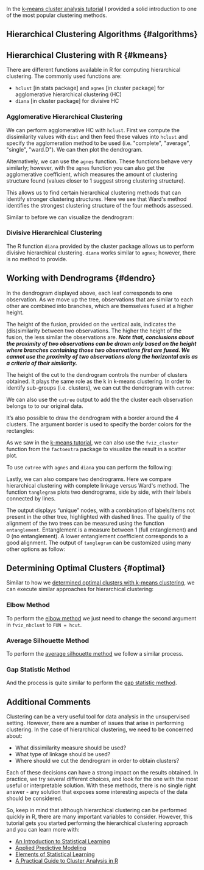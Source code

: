 
In the [k-means cluster analysis tutorial](kmeans_clustering) I provided a solid introduction to one of the most popular clustering methods. 



## Hierarchical Clustering Algorithms {#algorithms}







## Hierarchical Clustering with R {#kmeans}

There are different functions available in R for computing hierarchical clustering. The commonly used functions are:

- `hclust` [in stats package] and `agnes` [in cluster package] for agglomerative hierarchical clustering (HC)
- `diana` [in cluster package] for divisive HC

### Agglomerative Hierarchical Clustering

We can perform agglomerative HC with `hclust`.  First we compute the dissimilarity values with `dist` and then feed these values into `hclust` and specify the agglomeration method to be used (i.e. "complete", "average", "single", "ward.D").  We can then plot the dendrogram.



Alternatively, we can use the `agnes` function.  These functions behave very similarly; however, with the `agnes` function you can also get the agglomerative coefficient, which measures the amount of clustering structure found (values closer to 1 suggest strong clustering structure).



This allows us to find certain hierarchical clustering methods that can identify stronger clustering structures.  Here we see that Ward's method identifies the strongest clustering structure of the four methods assessed.




Similar to before we can visualize the dendrogram:



### Divisive Hierarchical Clustering

The R function `diana` provided by the cluster package allows us to perform divisive hierarchical clustering. `diana` works similar to `agnes`; however, there is no method to provide.



## Working with Dendrograms {#dendro}

In the dendrogram displayed above, each leaf corresponds to one observation. As we move up the tree, observations that are similar to each other are combined into branches, which are themselves fused at a higher height.

The height of the fusion, provided on the vertical axis, indicates the (dis)similarity between two observations. The higher the height of the fusion, the less similar the observations are.  __*Note that, conclusions about the proximity of two observations can be drawn only based on the height where branches containing those two observations first are fused. We cannot use the proximity of two observations along the horizontal axis as a criteria of their similarity.*__ 

The height of the cut to the dendrogram controls the number of clusters obtained. It plays the same role as the k in k-means clustering. In order to identify sub-groups (i.e. clusters), we can cut the dendrogram with `cutree`:



We can also use the `cutree` output to add the the cluster each observation belongs to to our original data.



It’s also possible to draw the dendrogram with a border around the 4 clusters. The argument border is used to specify the border colors for the rectangles:


As we saw in the [k-means tutorial](#kmeans_clustering), we can also use the `fviz_cluster` function from the `factoextra` package to visualize the result in a scatter plot.



To use `cutree` with `agnes` and `diana` you can perform the following:


Lastly, we can also compare two dendrograms.  Here we compare hierarchical clustering with complete linkage versus Ward's method. The function `tanglegram` plots two dendrograms, side by side, with their labels connected by lines. 



The output displays “unique” nodes, with a combination of labels/items not present in the other tree, highlighted with dashed lines.  The quality of the alignment of the two trees can be measured using the function `entanglement`. Entanglement is a measure between 1 (full entanglement) and 0 (no entanglement). A lower entanglement coefficient corresponds to a good alignment.  The output of `tanglegram` can be customized using many other options as follow:


## Determining Optimal Clusters {#optimal}

Similar to how we [determined optimal clusters with k-means clustering](kmeans_clustering#optimal), we can execute similar approaches for hierarchical clustering:

### Elbow Method

To perform the [elbow method](kmeans_clustering#elbow) we just need to change the second argument in `fviz_nbclust` to `FUN = hcut`. 




### Average Silhouette Method

To perform the [average silhouette method](kmeans_clustering#silo) we follow a similar process. 



### Gap Statistic Method

And the process is quite similar to perform the [gap statistic method](kmeans_clustering#gap).



## Additional Comments

Clustering can be a very useful tool for data analysis in the unsupervised setting. However, there are a number of issues that arise in performing clustering. In the case of hierarchical clustering, we need to be concerned about:

- What dissimilarity measure should be used?
- What type of linkage should be used?
- Where should we cut the dendrogram in order to obtain clusters?

Each of these decisions can have a strong impact on the results obtained. In practice, we try several different choices, and look for the one with the most useful or interpretable solution. With these methods, there is no single right answer - any solution that exposes some interesting aspects of the data should be considered.

So, keep in mind that although hierarchical clustering can be performed quickly in R, there are many important variables to consider.  However, this tutorial gets you started performing the hierarchical clustering approach and you can learn more with:

- [An Introduction to Statistical Learning](http://www-bcf.usc.edu/~gareth/ISL/)
- [Applied Predictive Modeling](http://appliedpredictivemodeling.com/)
- [Elements of Statistical Learning](https://statweb.stanford.edu/~tibs/ElemStatLearn/)
- [A Practical Guide to Cluster Analysis in R](https://www.amazon.com/Practical-Guide-Cluster-Analysis-Unsupervised/dp/1542462703/ref=sr_1_1?ie=UTF8&qid=1493169647&sr=8-1&keywords=practical+guide+to+cluster+analysis)
